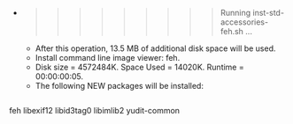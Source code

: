 * >>>>>>>>> Running inst-std-accessories-feh.sh ...
  * After this operation, 13.5 MB of additional disk space will be used.
  * Install command line image viewer: feh.
  * Disk size = 4572484K. Space Used = 14020K. Runtime = 00:00:00:05.
  * The following NEW packages will be installed:
  ```bash
feh libexif12 libid3tag0 libimlib2 yudit-common
  ```
